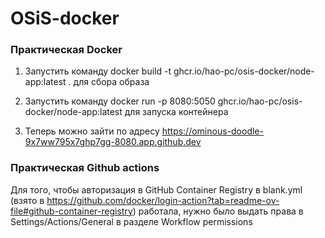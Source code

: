 # OSiS-docker

### Практическая Docker

1. Запустить команду docker build -t ghcr.io/hao-pc/osis-docker/node-app:latest . для сбора образа

2. Запустить команду docker run -p 8080:5050 ghcr.io/hao-pc/osis-docker/node-app:latest для запуска контейнера

3. Теперь можно зайти по адресу https://ominous-doodle-9x7ww795x7ghp7gg-8080.app.github.dev

### Практическая Github actions

Для того, чтобы авторизация в GitHub Container Registry в blank.yml (взято в https://github.com/docker/login-action?tab=readme-ov-file#github-container-registry) работала, нужно было выдать права в Settings/Actions/General в разделе Workflow permissions
